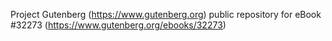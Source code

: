 Project Gutenberg (https://www.gutenberg.org) public repository for eBook #32273 (https://www.gutenberg.org/ebooks/32273)

